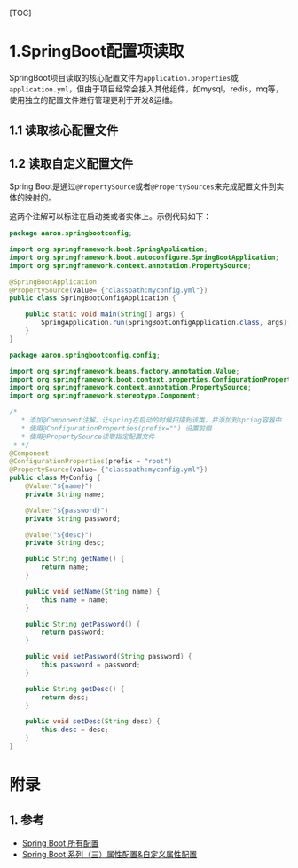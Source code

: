 [TOC]
# 1.SpringBoot配置项读取

SpringBoot项目读取的核心配置文件为`application.properties`或`application.yml`，但由于项目经常会接入其他组件，如mysql，redis，mq等，使用独立的配置文件进行管理更利于开发&运维。

## 1.1 读取核心配置文件

## 1.2 读取自定义配置文件

Spring Boot是通过`@PropertySource`或者`@PropertySources`来完成配置文件到实体的映射的。

这两个注解可以标注在启动类或者实体上。示例代码如下：

```java
package aaron.springbootconfig;

import org.springframework.boot.SpringApplication;
import org.springframework.boot.autoconfigure.SpringBootApplication;
import org.springframework.context.annotation.PropertySource;

@SpringBootApplication
@PropertySource(value= {"classpath:myconfig.yml"})
public class SpringBootConfigApplication {

	public static void main(String[] args) {
		SpringApplication.run(SpringBootConfigApplication.class, args);
	}
}
```

```java
package aaron.springbootconfig.config;

import org.springframework.beans.factory.annotation.Value;
import org.springframework.boot.context.properties.ConfigurationProperties;
import org.springframework.context.annotation.PropertySource;
import org.springframework.stereotype.Component;

/*
   * 添加@Component注解，让spring在启动的时候扫描到该类，并添加到spring容器中
   * 使用@ConfigurationProperties(prefix="") 设置前缀
   * 使用@PropertySource读取指定配置文件
 * */
@Component
@ConfigurationProperties(prefix = "root")
@PropertySource(value= {"classpath:myconfig.yml"})
public class MyConfig {
	@Value("${name}")
	private String name;

	@Value("${password}")
	private String password;

	@Value("${desc}")
	private String desc;

	public String getName() {
		return name;
	}

	public void setName(String name) {
		this.name = name;
	}

	public String getPassword() {
		return password;
	}

	public void setPassword(String password) {
		this.password = password;
	}

	public String getDesc() {
		return desc;
	}

	public void setDesc(String desc) {
		this.desc = desc;
	}
}
```



# 附录


## 1. 参考
* [Spring Boot 所有配置](https://docs.spring.io/spring-boot/docs/current/reference/html/common-application-properties.html)
* [Spring Boot 系列（三）属性配置&自定义属性配置](https://www.cnblogs.com/magicalSam/p/7189421.html)
